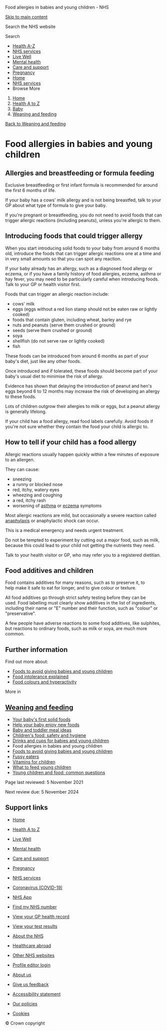 








Food allergies in babies and young children \- NHS








































[Skip to main content](#maincontent)









Search the NHS website






Search









* [Health A\-Z](/conditions/)
* [NHS services](/nhs-services/)
* [Live Well](/live-well/)
* [Mental health](/mental-health/)
* [Care and support](/conditions/social-care-and-support-guide/)
* [Pregnancy](/pregnancy/)
* [Home](/)
* [NHS services](/nhs-services/)
* Browse
 More








1. [Home](/)
2. [Health A to Z](/conditions/)
3. [Baby](/conditions/baby/)
4. [Weaning and feeding](/conditions/baby/weaning-and-feeding/)



[Back to 
 Weaning and feeding](/conditions/baby/weaning-and-feeding/) 









Food allergies in babies and young children
===========================================








Allergies and breastfeeding or formula feeding
----------------------------------------------


Exclusive breastfeeding or first infant formula is recommended for around the first 6 months of life.

If your baby has a cows' milk allergy and is not being breastfed, talk to your GP about what type of formula to give your baby.

If you're pregnant or breastfeeding, you do not need to avoid foods that can trigger allergic reactions (including peanuts), unless you're allergic to them.




Introducing foods that could trigger allergy
--------------------------------------------


When you start introducing solid foods to your baby from around 6 months old, introduce the foods that can trigger allergic reactions one at a time and in very small amounts so that you can spot any reaction.

If your baby already has an allergy, such as a diagnosed food allergy or eczema, or if you have a family history of food allergies, eczema, asthma or hay fever, you may need to be particularly careful when introducing foods. Talk to your GP or health visitor first.

Foods that can trigger an allergic reaction include:

* cows' milk
* eggs (eggs without a red lion stamp should not be eaten raw or lightly cooked)
* foods that contain gluten, including wheat, barley and rye
* nuts and peanuts (serve them crushed or ground)
* seeds (serve them crushed or ground)
* soya
* shellfish (do not serve raw or lightly cooked)
* fish

These foods can be introduced from around 6 months as part of your baby's diet, just like any other foods.

Once introduced and if tolerated, these foods should become part of your baby's usual diet to minimise the risk of allergy.

Evidence has shown that delaying the introduction of peanut and hen's eggs beyond 6 to 12 months may increase the risk of developing an allergy to these foods.

Lots of children outgrow their allergies to milk or eggs, but a peanut allergy is generally lifelong.

If your child has a food allergy, read food labels carefully. Avoid foods if you're not sure whether they contain the food your child is allergic to.




How to tell if your child has a food allergy
--------------------------------------------


Allergic reactions usually happen quickly within a few minutes of exposure to an allergen.

They can cause:

* sneezing
* a runny or blocked nose
* red, itchy, watery eyes
* wheezing and coughing
* a red, itchy rash
* worsening of [asthma](/conditions/asthma/) or [eczema](/conditions/atopic-eczema/) symptoms

Most allergic reactions are mild, but occasionally a severe reaction called [anaphylaxis](/conditions/anaphylaxis/) or anaphylactic shock can occur.

This is a medical emergency and needs urgent treatment.

Do not be tempted to experiment by cutting out a major food, such as milk, because this could lead to your child not getting the nutrients they need.

Talk to your health visitor or GP, who may refer you to a registered dietitian.




Food additives and children
---------------------------


Food contains additives for many reasons, such as to preserve it, to help make it safe to eat for longer, and to give colour or texture.

All food additives go through strict safety testing before they can be used. Food labelling must clearly show additives in the list of ingredients, including their name or "E" number and their function, such as "colour" or "preservative".

A few people have adverse reactions to some food additives, like sulphites, but reactions to ordinary foods, such as milk or soya, are much more common.




Further information
-------------------


Find out more about:

* [Foods to avoid giving babies and young children](/conditions/baby/weaning-and-feeding/foods-to-avoid-giving-babies-and-young-children/)
* [Food intolerance explained](/conditions/food-intolerance/)
* [Food colours and hyperactivity](/conditions/food-colours-and-hyperactivity/)









More in
 
 [Weaning and feeding](/conditions/baby/weaning-and-feeding/)
-----------------------------------------------------------------------



* [Your baby's first solid foods](https://www.nhs.uk/conditions/baby/weaning-and-feeding/babys-first-solid-foods/)
* [Help your baby enjoy new foods](https://www.nhs.uk/conditions/baby/weaning-and-feeding/help-your-baby-enjoy-new-foods/)
* [Baby and toddler meal ideas](https://www.nhs.uk/conditions/baby/weaning-and-feeding/baby-and-toddler-meal-ideas/)
* [Children's food: safety and hygiene](https://www.nhs.uk/conditions/baby/weaning-and-feeding/childrens-food-safety-and-hygiene/)
* [Drinks and cups for babies and young children](https://www.nhs.uk/conditions/baby/weaning-and-feeding/drinks-and-cups-for-babies-and-young-children/)
* Food allergies in babies and young children
* [Foods to avoid giving babies and young children](https://www.nhs.uk/conditions/baby/weaning-and-feeding/foods-to-avoid-giving-babies-and-young-children/)
* [Fussy eaters](https://www.nhs.uk/conditions/baby/weaning-and-feeding/fussy-eaters/)
* [Vitamins for children](https://www.nhs.uk/conditions/baby/weaning-and-feeding/vitamins-for-children/)
* [What to feed young children](https://www.nhs.uk/conditions/baby/weaning-and-feeding/what-to-feed-young-children/)
* [Young children and food: common questions](https://www.nhs.uk/conditions/baby/weaning-and-feeding/young-children-and-food-common-questions/)








 Page last reviewed: 5 November 2021
   

 Next review due: 5 November 2024
 








Support links
-------------



* [Home](/)
* [Health A to Z](/conditions/)
* [Live Well](/live-well/)
* [Mental health](/mental-health/)
* [Care and support](/conditions/social-care-and-support-guide/)
* [Pregnancy](/pregnancy/)
* [NHS services](/nhs-services/)
* [Coronavirus (COVID\-19\)](/conditions/coronavirus-covid-19/)


* [NHS App](/nhs-app/)
* [Find my NHS number](/nhs-services/online-services/find-nhs-number/)
* [View your GP health record](/nhs-services/gps/view-your-gp-health-record/)
* [View your test results](/nhs-services/online-services/view-your-test-results/)
* [About the NHS](/using-the-nhs/about-the-nhs/)
* [Healthcare abroad](/using-the-nhs/healthcare-abroad/apply-for-a-free-uk-global-health-insurance-card-ghic/)


* [Other NHS websites](/nhs-sites/)
* [Profile editor login](/our-policies/profile-editor-login/)


* [About us](/about-us/)
* [Give us feedback](/give-feedback-about-the-nhs-website/)
* [Accessibility statement](/accessibility-statement/)
* [Our policies](/our-policies/)
* [Cookies](/our-policies/cookies-policy/)




© Crown copyright









